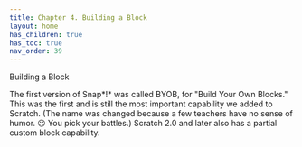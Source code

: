 ```yaml
---
title: Chapter 4. Building a Block
layout: home
has_children: true
has_toc: true
nav_order: 39
---
```


 Building a Block

The first version of Snap*!* was called BYOB, for "Build Your Own
Blocks." This was the first and is still the most important capability
we added to Scratch. (The name was changed because a few teachers have
no sense of humor. ☹ You pick your battles.) Scratch 2.0 and later also
has a partial custom block capability.


